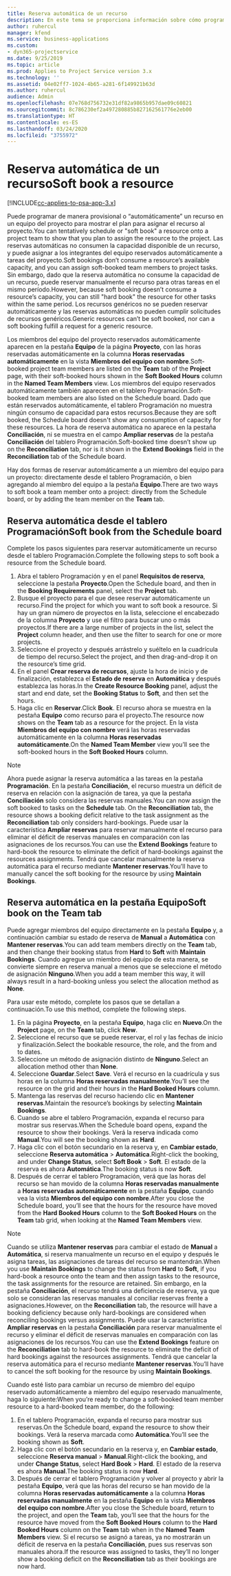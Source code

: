 ```yaml
---
title: Reserva automática de un recurso
description: En este tema se proporciona información sobre cómo programar de manera provisional o reservar automáticamente miembros de equipo de un proyecto.
author: ruhercul
manager: kfend
ms.service: business-applications
ms.custom:
- dyn365-projectservice
ms.date: 9/25/2019
ms.topic: article
ms.prod: Applies to Project Service version 3.x
ms.technology: ''
ms.assetid: 04e02ff7-1024-4b65-a281-6f149921b63d
ms.author: ruhercul
audience: Admin
ms.openlocfilehash: 07e768d756732e31df82a9865b957dae09c60821
ms.sourcegitcommit: 8c786230ef2a497280885b827162561776e2eb00
ms.translationtype: HT
ms.contentlocale: es-ES
ms.lasthandoff: 03/24/2020
ms.locfileid: "3755972"
---
```

# <a name="soft-book-a-resource"></a><span data-ttu-id="7eb20-103">Reserva automática de un recurso</span><span class="sxs-lookup"><span data-stu-id="7eb20-103">Soft book a resource</span></span>

[!INCLUDE[cc-applies-to-psa-app-3.x](../includes/cc-applies-to-psa-app-3x.md)]

<span data-ttu-id="7eb20-104">Puede programar de manera provisional o “automáticamente” un recurso en un equipo del proyecto para mostrar el plan para asignar el recurso al proyecto.</span><span class="sxs-lookup"><span data-stu-id="7eb20-104">You can tentatively schedule or "soft book" a resource onto a project team to show that you plan to assign the resource to the project.</span></span> <span data-ttu-id="7eb20-105">Las reservas automáticas no consumen la capacidad disponible de un recurso, y puede asignar a los integrantes del equipo reservados automáticamente a tareas del proyecto.</span><span class="sxs-lookup"><span data-stu-id="7eb20-105">Soft bookings don’t consume a resource’s available capacity, and you can assign soft-booked team members to project tasks.</span></span> <span data-ttu-id="7eb20-106">Sin embargo, dado que la reserva automática no consume la capacidad de un recurso, puede reservar manualmente el recurso para otras tareas en el mismo período.</span><span class="sxs-lookup"><span data-stu-id="7eb20-106">However, because soft booking doesn’t consume a resource’s capacity, you can still "hard book" the resource for other tasks within the same period.</span></span> <span data-ttu-id="7eb20-107">Los recursos genéricos no se pueden reservar automáticamente y las reservas automáticas no pueden cumplir solicitudes de recursos genéricos.</span><span class="sxs-lookup"><span data-stu-id="7eb20-107">Generic resources can’t be soft booked, nor can a soft booking fulfill a request for a generic resource.</span></span>

<span data-ttu-id="7eb20-108">Los miembros del equipo del proyecto reservados automáticamente aparecen en la pestaña **Equipo** de la página **Proyecto**, con las horas reservadas automáticamente en la columna **Horas reservadas automáticamente** en la vista **Miembros del equipo con nombre**.</span><span class="sxs-lookup"><span data-stu-id="7eb20-108">Soft-booked project team members are listed on the **Team** tab of the **Project** page, with their soft-booked hours shown in the **Soft Booked Hours** column in the **Named Team Members** view.</span></span> <span data-ttu-id="7eb20-109">Los miembros del equipo reservados automáticamente también aparecen en el tablero Programación.</span><span class="sxs-lookup"><span data-stu-id="7eb20-109">Soft-booked team members are also listed on the Schedule board.</span></span> <span data-ttu-id="7eb20-110">Dado que están reservados automáticamente, el tablero Programación no muestra ningún consumo de capacidad para estos recursos.</span><span class="sxs-lookup"><span data-stu-id="7eb20-110">Because they are soft booked, the Schedule board doesn't show any consumption of capacity for these resources.</span></span> <span data-ttu-id="7eb20-111">La hora de reserva automática no aparece en la pestaña **Conciliación**, ni se muestra en el campo **Ampliar reservas** de la pestaña **Conciliación** del tablero Programación.</span><span class="sxs-lookup"><span data-stu-id="7eb20-111">Soft-booked time doesn’t show up on the **Reconciliation** tab, nor is it shown in the **Extend Bookings** field in the **Reconciliation** tab of the Schedule board.</span></span> 

<span data-ttu-id="7eb20-112">Hay dos formas de reservar automáticamente a un miembro del equipo para un proyecto: directamente desde el tablero Programación, o bien agregando al miembro del equipo a la pestaña **Equipo**.</span><span class="sxs-lookup"><span data-stu-id="7eb20-112">There are two ways to soft book a team member onto a project: directly from the Schedule board, or by adding the team member on the **Team** tab.</span></span> 

## <a name="soft-book-from-the-schedule-board"></a><span data-ttu-id="7eb20-113">Reserva automática desde el tablero Programación</span><span class="sxs-lookup"><span data-stu-id="7eb20-113">Soft book from the Schedule board</span></span>
<span data-ttu-id="7eb20-114">Complete los pasos siguientes para reservar automáticamente un recurso desde el tablero Programación.</span><span class="sxs-lookup"><span data-stu-id="7eb20-114">Complete the following steps to soft book a resource from the Schedule board.</span></span> 

1. <span data-ttu-id="7eb20-115">Abra el tablero Programación y en el panel **Requisitos de reserva**, seleccione la pestaña **Proyecto**.</span><span class="sxs-lookup"><span data-stu-id="7eb20-115">Open the Schedule board, and then in the **Booking Requirements** panel, select the **Project** tab.</span></span>
2. <span data-ttu-id="7eb20-116">Busque el proyecto para el que desee reservar automáticamente un recurso.</span><span class="sxs-lookup"><span data-stu-id="7eb20-116">Find the project for which you want to soft book a resource.</span></span> <span data-ttu-id="7eb20-117">Si hay un gran número de proyectos en la lista, seleccione el encabezado de la columna **Proyecto** y use el filtro para buscar uno o más proyectos.</span><span class="sxs-lookup"><span data-stu-id="7eb20-117">If there are a large number of projects in the list, select the **Project** column header, and then use the filter to search for one or more projects.</span></span>
3. <span data-ttu-id="7eb20-118">Seleccione el proyecto y después arrástrelo y suéltelo en la cuadrícula de tiempo del recurso.</span><span class="sxs-lookup"><span data-stu-id="7eb20-118">Select the project, and then drag-and-drop it on the resource’s time grid.</span></span>
5. <span data-ttu-id="7eb20-119">En el panel **Crear reserva de recursos**, ajuste la hora de inicio y de finalización, establezca el **Estado de reserva** en **Automática** y después establezca las horas.</span><span class="sxs-lookup"><span data-stu-id="7eb20-119">In the **Create Resource Booking** panel, adjust the start and end date, set the **Booking Status** to **Soft**, and then set the hours.</span></span> 
6. <span data-ttu-id="7eb20-120">Haga clic en **Reservar**.</span><span class="sxs-lookup"><span data-stu-id="7eb20-120">Click **Book**.</span></span> <span data-ttu-id="7eb20-121">El recurso ahora se muestra en la pestaña **Equipo** como recurso para el proyecto.</span><span class="sxs-lookup"><span data-stu-id="7eb20-121">The resource now shows on the **Team** tab as a resource for the project.</span></span> <span data-ttu-id="7eb20-122">En la vista **Miembros del equipo con nombre** verá las horas reservadas automáticamente en la columna **Horas reservadas automáticamente**.</span><span class="sxs-lookup"><span data-stu-id="7eb20-122">On the **Named Team Member** view you’ll see the soft-booked hours in the **Soft Booked Hours** column.</span></span>

> [!NOTE]
> <span data-ttu-id="7eb20-123">Ahora puede asignar la reserva automática a las tareas en la pestaña **Programación**. En la pestaña **Conciliación**, el recurso muestra un déficit de reserva en relación con la asignación de tarea, ya que la pestaña **Conciliación** solo considera las reservas manuales.</span><span class="sxs-lookup"><span data-stu-id="7eb20-123">You can now assign the soft booked to tasks on the **Schedule** tab. On the **Reconciliation** tab, the resource shows a booking deficit relative to the task assignment as the **Reconciliation** tab only considers hard-bookings.</span></span> <span data-ttu-id="7eb20-124">Puede usar la característica **Ampliar reservas** para reservar manualmente el recurso para eliminar el déficit de reservas manuales en comparación con las asignaciones de los recursos.</span><span class="sxs-lookup"><span data-stu-id="7eb20-124">You can use the **Extend Bookings** feature to hard-book the resource to eliminate the deficit of hard-bookings against the resources assignments.</span></span> <span data-ttu-id="7eb20-125">Tendrá que cancelar manualmente la reserva automática para el recurso mediante **Mantener reservas**.</span><span class="sxs-lookup"><span data-stu-id="7eb20-125">You’ll have to manually cancel the soft booking for the resource by using **Maintain Bookings**.</span></span>

## <a name="soft-book-on-the-team-tab"></a><span data-ttu-id="7eb20-126">Reserva automática en la pestaña Equipo</span><span class="sxs-lookup"><span data-stu-id="7eb20-126">Soft book on the Team tab</span></span>

<span data-ttu-id="7eb20-127">Puede agregar miembros del equipo directamente en la pestaña **Equipo** y, a continuación cambiar su estado de reserva de **Manual** a **Automática** con **Mantener reservas**.</span><span class="sxs-lookup"><span data-stu-id="7eb20-127">You can add team members directly on the **Team** tab, and then change their booking status from **Hard** to **Soft** with **Maintain Bookings**.</span></span> <span data-ttu-id="7eb20-128">Cuando agregue un miembro del equipo de esta manera, se convierte siempre en reserva manual a menos que se seleccione el método de asignación **Ninguno**.</span><span class="sxs-lookup"><span data-stu-id="7eb20-128">When you add a team member this way, it will always result in a hard-booking unless you select the allocation method as **None**.</span></span>

<span data-ttu-id="7eb20-129">Para usar este método, complete los pasos que se detallan a continuación.</span><span class="sxs-lookup"><span data-stu-id="7eb20-129">To use this method, complete the following steps.</span></span>

1. <span data-ttu-id="7eb20-130">En la página **Proyecto**, en la pestaña **Equipo**, haga clic en **Nuevo**.</span><span class="sxs-lookup"><span data-stu-id="7eb20-130">On the **Project** page, on the **Team** tab, click **New**.</span></span>
2. <span data-ttu-id="7eb20-131">Seleccione el recurso que se puede reservar, el rol y las fechas de inicio y finalización.</span><span class="sxs-lookup"><span data-stu-id="7eb20-131">Select the bookable resource, the role, and the from and to dates.</span></span>
3. <span data-ttu-id="7eb20-132">Seleccione un método de asignación distinto de **Ninguno**.</span><span class="sxs-lookup"><span data-stu-id="7eb20-132">Select an allocation method other than **None**.</span></span>
4. <span data-ttu-id="7eb20-133">Seleccione **Guardar**.</span><span class="sxs-lookup"><span data-stu-id="7eb20-133">Select **Save**.</span></span> <span data-ttu-id="7eb20-134">Verá el recurso en la cuadrícula y sus horas en la columna **Horas reservadas manualmente**.</span><span class="sxs-lookup"><span data-stu-id="7eb20-134">You’ll see the resource on the grid and their hours in the **Hard Booked Hours** column.</span></span>
5. <span data-ttu-id="7eb20-135">Mantenga las reservas del recurso haciendo clic en **Mantener reservas**.</span><span class="sxs-lookup"><span data-stu-id="7eb20-135">Maintain the resource’s bookings by selecting **Maintain Bookings**.</span></span>
6. <span data-ttu-id="7eb20-136">Cuando se abre el tablero Programación, expanda el recurso para mostrar sus reservas.</span><span class="sxs-lookup"><span data-stu-id="7eb20-136">When the Schedule board opens, expand the resource to show their bookings.</span></span> <span data-ttu-id="7eb20-137">Verá la reserva indicada como **Manual**.</span><span class="sxs-lookup"><span data-stu-id="7eb20-137">You will see the booking shown as **Hard**.</span></span>
7. <span data-ttu-id="7eb20-138">Haga clic con el botón secundario en la reserva y, en **Cambiar estado**, seleccione **Reserva automática** \> **Automática**.</span><span class="sxs-lookup"><span data-stu-id="7eb20-138">Right-click the booking, and under **Change Status**, select **Soft Book** \> **Soft**.</span></span> <span data-ttu-id="7eb20-139">El estado de la reserva es ahora **Automática**.</span><span class="sxs-lookup"><span data-stu-id="7eb20-139">The booking status is now **Soft**.</span></span>
8. <span data-ttu-id="7eb20-140">Después de cerrar el tablero Programación, verá que las horas del recurso se han movido de la columna **Horas reservadas manualmente** a **Horas reservadas automáticamente** en la pestaña **Equipo**, cuando vea la vista **Miembros del equipo con nombre**.</span><span class="sxs-lookup"><span data-stu-id="7eb20-140">After you close the Schedule board, you’ll see that the hours for the resource have moved from the **Hard Booked Hours** column to the **Soft Booked Hours** on the **Team** tab grid, when looking at the **Named Team Members** view.</span></span>

> [!NOTE]
> <span data-ttu-id="7eb20-141">Cuando se utiliza **Mantener reservas** para cambiar el estado de **Manual** a **Automática**, si reserva manualmente un recurso en el equipo y después le asigna tareas, las asignaciones de tareas del recurso se mantendrán.</span><span class="sxs-lookup"><span data-stu-id="7eb20-141">When you use **Maintain Bookings** to change the status from **Hard** to **Soft**, if you hard-book a resource onto the team and then assign tasks to the resource, the task assignments for the resource are retained.</span></span> <span data-ttu-id="7eb20-142">Sin embargo, en la pestaña **Conciliación**, el recurso tendrá una deficiencia de reserva, ya que solo se consideran las reservas manuales al conciliar reservas frente a asignaciones.</span><span class="sxs-lookup"><span data-stu-id="7eb20-142">However, on the **Reconciliation** tab, the resource will have a booking deficiency because only hard-bookings are considered when reconciling bookings versus assignments.</span></span> <span data-ttu-id="7eb20-143">Puede usar la característica **Ampliar reservas** en la pestaña **Conciliación** para reservar manualmente el recurso y eliminar el déficit de reservas manuales en comparación con las asignaciones de los recursos.</span><span class="sxs-lookup"><span data-stu-id="7eb20-143">You can use the **Extend Bookings** feature on the **Reconciliation** tab to hard-book the resource to eliminate the deficit of hard bookings against the resources assignments.</span></span> <span data-ttu-id="7eb20-144">Tendrá que cancelar la reserva automática para el recurso mediante **Mantener reservas**.</span><span class="sxs-lookup"><span data-stu-id="7eb20-144">You’ll have to cancel the soft booking for the resource by using **Maintain Bookings**.</span></span>

<span data-ttu-id="7eb20-145">Cuando esté listo para cambiar un recurso de miembro del equipo reservado automáticamente a miembro del equipo reservado manualmente, haga lo siguiente:</span><span class="sxs-lookup"><span data-stu-id="7eb20-145">When you’re ready to change a soft-booked team member resource to a hard-booked team member, do the following:</span></span>

1. <span data-ttu-id="7eb20-146">En el tablero Programación, expanda el recurso para mostrar sus reservas.</span><span class="sxs-lookup"><span data-stu-id="7eb20-146">On the Schedule board, expand the resource to show their bookings.</span></span> <span data-ttu-id="7eb20-147">Verá la reserva marcada como **Automática**.</span><span class="sxs-lookup"><span data-stu-id="7eb20-147">You’ll see the booking shown as **Soft**.</span></span>
2. <span data-ttu-id="7eb20-148">Haga clic con el botón secundario en la reserva y, en **Cambiar estado**, seleccione **Reserva manual** \> **Manual**.</span><span class="sxs-lookup"><span data-stu-id="7eb20-148">Right-click the booking, and under **Change Status**, select **Hard Book** \> **Hard**.</span></span> <span data-ttu-id="7eb20-149">El estado de la reserva es ahora **Manual**.</span><span class="sxs-lookup"><span data-stu-id="7eb20-149">The booking status is now **Hard**.</span></span>
3. <span data-ttu-id="7eb20-150">Después de cerrar el tablero Programación y volver al proyecto y abrir la pestaña **Equipo**, verá que las horas del recurso se han movido de la columna **Horas reservadas automáticamente** a la columna **Horas reservadas manualmente** en la pestaña **Equipo** en la vista **Miembros del equipo con nombre**.</span><span class="sxs-lookup"><span data-stu-id="7eb20-150">After you close the Schedule board, return to the project, and open the **Team** tab, you’ll see that the hours for the resource have moved from the **Soft Booked Hours** column to the **Hard Booked Hours** column on the **Team** tab when in the **Named Team Members** view.</span></span> <span data-ttu-id="7eb20-151">Si el recurso se asignó a tareas, ya no mostrarán un déficit de reserva en la pestaña **Conciliación**, pues sus reservas son manuales ahora.</span><span class="sxs-lookup"><span data-stu-id="7eb20-151">If the resource was assigned to tasks, they’ll no longer show a booking deficit on the **Reconciliation** tab as their bookings are now hard.</span></span>

